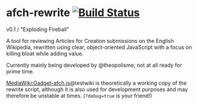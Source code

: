 afch-rewrite [![Build Status](https://travis-ci.org/WPAFC/afch-rewrite.png)](https://travis-ci.org/WPAFC/afch-rewrite)
============

v0.1 / "Exploding Fireball"

A tool for reviewing Articles for Creation submissions on the English Wikipedia, rewritten using clear, object-oriented JavaScript with a focus on killing bloat while adding value.

Currently mainly being developed by @theopolisme; not at all ready for prime time.

[MediaWiki:Gadget-afch.js](https://test.wikipedia.org/wiki/MediaWiki:Gadget-afch.js)@testwiki is theoretically a working copy of the rewrite script, although it is also used for development purposes and may therefore be unstable at times. (`?debug=true` is your friend!)
